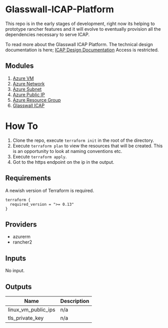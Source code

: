 # Glasswall-ICAP-Platform

This repo is in the early stages of development, right now its helping to prototype rancher features and it will evolve to eventually provision all the dependencies necessary to serve ICAP.  

To read more about the Glasswall ICAP Platform. The technical design documentation is here;
[ICAP Design Documentation](https://glasswallsolutionsltd-my.sharepoint.com/:w:/g/personal/pgerard_glasswallsolutions_com/EQyNuHOGDFNDmxTS282TGDABEke9OmBAz7pb872LA3BgfA?e=BlmDkL)
Access is restricted.

## Modules

1. [Azure VM](https://github.com/filetrust/Glasswall-ICAP-Platform/tree/main/modules/azure/vm)
2. [Azure Network](https://github.com/filetrust/Glasswall-ICAP-Platform/tree/main/modules/azure/network)
3. [Azure Subnet](https://github.com/filetrust/Glasswall-ICAP-Platform/tree/main/modules/azure/subnet)
4. [Azure Public IP](https://github.com/filetrust/Glasswall-ICAP-Platform/tree/main/modules/azure/public_ip)
5. [Azure Resource Group](https://github.com/filetrust/Glasswall-ICAP-Platform/tree/main/modules/azure/resource_group)
6. [Glasswall ICAP](https://github.com/filetrust/Glasswall-ICAP-Platform/tree/main/modules/glasswall/icap)

# How To

1. Clone the repo, execute `terraform init` in the root of the directory. 
2. Execute `terraform plan` to view the resources that will be created. This is an opportunity to look at naming conventions etc. 
3. Execute `terraform apply`. 
4. Got to the https endpoint on the ip in the output. 

## Requirements

A newish version of Terraform is required. 

```
terraform {
  required_version = ">= 0.13"
}
```

## Providers
- azurerm
- rancher2

## Inputs

No input.

## Outputs

| Name | Description |
|------|-------------|
| linux\_vm\_public\_ips | n/a |
| tls\_private\_key | n/a |